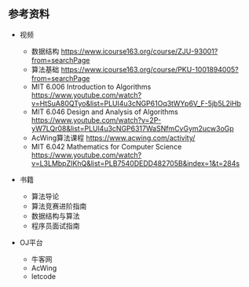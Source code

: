 ## 参考资料

- 视频
	- 数据结构 https://www.icourse163.org/course/ZJU-93001?from=searchPage
	- 算法基础 https://www.icourse163.org/course/PKU-1001894005?from=searchPage
	- MIT 6.006 Introduction to Algorithms https://www.youtube.com/watch?v=HtSuA80QTyo&list=PLUl4u3cNGP61Oq3tWYp6V_F-5jb5L2iHb
	- MIT 6.046 Design and Analysis of Algorithms https://www.youtube.com/watch?v=2P-yW7LQr08&list=PLUl4u3cNGP6317WaSNfmCvGym2ucw3oGp
	- AcWing算法课程 https://www.acwing.com/activity/
	- MIT 6.042 Mathematics for Computer Science https://www.youtube.com/watch?v=L3LMbpZIKhQ&list=PLB7540DEDD482705B&index=1&t=284s
	
- 书籍
	- 算法导论
	- 算法竞赛进阶指南
	- 数据结构与算法
	- 程序员面试指南

- OJ平台
  - 牛客网
  - AcWing
  - letcode